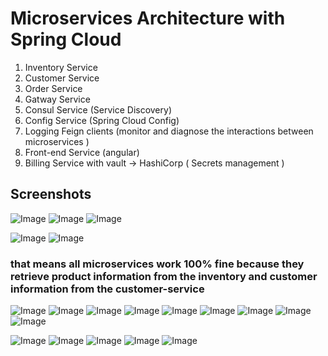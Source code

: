 # Microservices Architecture with Spring Cloud

1. Inventory Service
2. Customer Service
3. Order Service
4. Gatway Service
5. Consul Service (Service Discovery)
6. Config Service (Spring Cloud Config)
7. Logging Feign clients (monitor and diagnose the interactions between microservices )
8. Front-end Service (angular)
9. Billing Service with vault -> HashiCorp ( Secrets management )

## Screenshots

![Image](screenes/1.png)
![Image](screenes/2.png)
![Image](screenes/micro-serv.png)

![Image](screenes/3.png)
![Image](screenes/4.png)

### that means all microservices work 100% fine because they retrieve product information from the inventory and customer information from the customer-service

![Image](screenes/5.png)
![Image](screenes/6.png)
![Image](screenes/7.png)
![Image](screenes/8.png)
![Image](screenes/9.png)
![Image](screenes/10.png)
![Image](screenes/11.png)
![Image](screenes/12.png)
![Image](screenes/13.png)

![Image](screenes/15.png)
![Image](screenes/16.png)
![Image](screenes/17.png)
![Image](screenes/18.png)
![Image](screenes/19.png)
